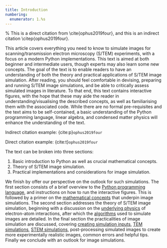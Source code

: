 ```yaml
---
title: Introduction
numbering:
  enumerator: 1.%s
---
```



% This is a direct citation from \cite{ophus2019four}, and this is an indirect citation \citep{ophus2019four}.

This article covers everything you need to know to simulate images for scanning/transmission electron microscopy (S/TEM) experiments, with a focus on a modern Python implementations. This text is aimed at both beginner and intermediate users, though experts may also learn some new concepts. The goal of the text is to enable readers to have an understanding of both the theory and practical applications of S/TEM image simulation. After reading, you should feel comfortable in devising, preparing and running S/TEM image simulations, and be able to critically assess simulated images in literature. To that end, this text contains interactive figures, with the hope that these may aide the reader in understanding/visualising the described concepts, as well as familiarising them with the associated code. While there are no formal pre-requisites and the text aims to be self-contained, a basic understanding of the Python programming language, linear algebra, and condensed matter physics will enhance the understanding of the text.

Indirect citation example:  {cite:p}`ophus2019four`

Direct citation example:  {cite:t}`ophus2019four`


The text can be broken into three sections:
1. Basic introduction to Python as well as crucial mathematical concepts.
2. Theory of S/TEM image simulation.
3. Practical implementations and considerations for image simulation. 

We finish by offer our perspective on the outlook for such simulations.
The first section consists of a brief overview to the [Python programming language](./02_code.md), and instructions on how to run the interactive figures.
This is followed by a primer on the [mathematical concepts](./03_math.md) that underpin image simulations. 
The second section addresses the theory of S/TEM image simulation, beginning with a discussion on the [underlying physics](./04_physics.md) of electron-atom interactions, after which the [algorithms](./05_algorithms.ms) used to simulate images are detailed. 
In the final section the practicalities of image simulation are discussed, covering [creating simulation inputs](./06_sim_inputs.md), [TEM simulations](./07_TEM.md), [STEM simulations](./08_STEM.md), post-processing simulated images to create more experimentally realistic images, common errors and helpful tips.
Finally we conclude with an outlook for image simulations.
